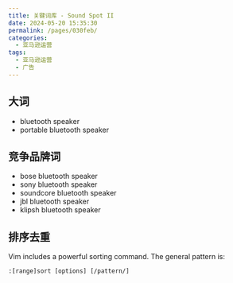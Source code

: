 ```yaml
---
title: 关键词库 - Sound Spot II
date: 2024-05-20 15:35:30
permalink: /pages/030feb/
categories: 
  - 亚马逊运营
tags: 
  - 亚马逊运营
  - 广告
---
```


## 大词

- bluetooth speaker
- portable bluetooth speaker

## 竞争品牌词

- bose bluetooth speaker
- sony bluetooth speaker
- soundcore bluetooth speaker
- jbl bluetooth speaker
- klipsh bluetooth speaker

## 排序去重

Vim includes a powerful sorting command. The general pattern is:

`:[range]sort [options] [/pattern/]`
